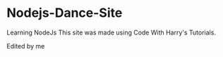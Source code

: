 # Nodejs-Dance-Site

Learning NodeJs This site was made using Code With Harry's Tutorials. 

Edited by me
